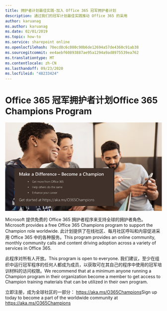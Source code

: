 ```yaml
---
title: 拥护者计划最佳实践-加入 Office 365 冠军拥护者计划
description: 通过我们的冠军计划最佳实践推动 Office 365 的采用
author: karuanag
ms.author: karuanag
ms.date: 02/01/2019
ms.topic: how-to
ms.service: sharepoint online
ms.openlocfilehash: 70ecd8c6c080c90b6de12694a57de4360c91ab38
ms.sourcegitcommit: ee4aebf60893887ae95a1294a9ad8975539ea762
ms.translationtype: MT
ms.contentlocale: zh-CN
ms.lasthandoff: 09/23/2020
ms.locfileid: "48233424"
---
```

# <a name="office-365-champions-program"></a><span data-ttu-id="b27a4-103">Office 365 冠军拥护者计划</span><span class="sxs-lookup"><span data-stu-id="b27a4-103">Office 365 Champions Program</span></span> 

![使不同成为拥护者](media/makeadifference.png)

<span data-ttu-id="b27a4-105">Microsoft 提供免费的 Office 365 拥护者程序来支持全球的拥护者角色。</span><span class="sxs-lookup"><span data-stu-id="b27a4-105">Microsoft provides a free Office 365 Champions program to support the Champion role worldwide.</span></span>  <span data-ttu-id="b27a4-106">此计划提供了在线社区、每月社区呼叫和内容促进采用 Office 365 中的各种服务。</span><span class="sxs-lookup"><span data-stu-id="b27a4-106">This program provides an online community, monthly community calls and content driving adoption across a variety of services in Office 365.</span></span>

<span data-ttu-id="b27a4-107">此程序对所有人开放。</span><span class="sxs-lookup"><span data-stu-id="b27a4-107">This program is open to everyone.</span></span>  <span data-ttu-id="b27a4-108">我们建议，至少在组织中运行冠军程序的任何人都成为成员，以获取可在其自己的程序中使用的冠军培训材料的访问权限。</span><span class="sxs-lookup"><span data-stu-id="b27a4-108">We recommend that at a minimum anyone running a Champion program in their organization become a member to get access to Champion training materials that can be utilized in their own program.</span></span> 

<span data-ttu-id="b27a4-109">立即注册，成为全球社区的一部分： https://aka.ms/O365Champions</span><span class="sxs-lookup"><span data-stu-id="b27a4-109">Sign up today to become a part of the worldwide community at https://aka.ms/O365Champions</span></span>  
